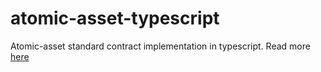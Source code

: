 # atomic-asset-typescript

Atomic-asset standard contract implementation in typescript. Read more [here](http://academy.warp.cc/standards/atomic-asset-impl#typescript-implementation)
